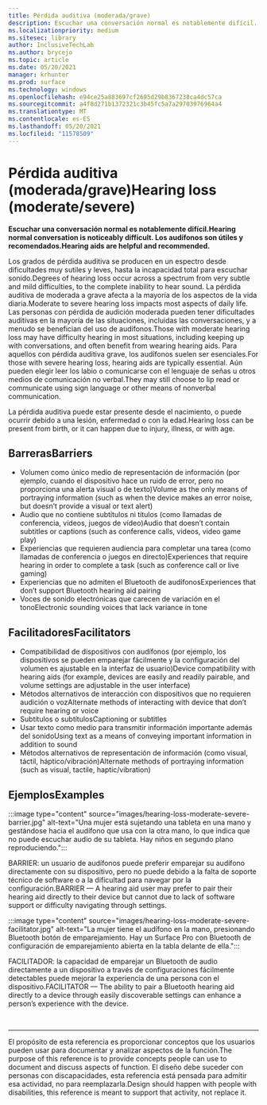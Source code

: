 ```yaml
---
title: Pérdida auditiva (moderada/grave)
description: Escuchar una conversación normal es notablemente difícil. Los audífonos son útiles y recomendados
ms.localizationpriority: medium
ms.sitesec: library
author: InclusiveTechLab
ms.author: brycejo
ms.topic: article
ms.date: 05/20/2021
manager: krhunter
ms.prod: surface
ms.technology: windows
ms.openlocfilehash: e94ce25a883697cf2695d29b8367238ca4dc57ca
ms.sourcegitcommit: a4f8d271b1372321c3b45fc5a7a29703976964a4
ms.translationtype: MT
ms.contentlocale: es-ES
ms.lasthandoff: 05/20/2021
ms.locfileid: "11578509"
---
```

# <a name="hearing-loss-moderatesevere"></a><span data-ttu-id="44610-104">Pérdida auditiva (moderada/grave)</span><span class="sxs-lookup"><span data-stu-id="44610-104">Hearing loss (moderate/severe)</span></span>

**<span data-ttu-id="44610-105">Escuchar una conversación normal es notablemente difícil.</span><span class="sxs-lookup"><span data-stu-id="44610-105">Hearing normal conversation is noticeably difficult.</span></span> <span data-ttu-id="44610-106">Los audífonos son útiles y recomendados.</span><span class="sxs-lookup"><span data-stu-id="44610-106">Hearing aids are helpful and recommended.</span></span>**

<span data-ttu-id="44610-107">Los grados de pérdida auditiva se producen en un espectro desde dificultades muy sutiles y leves, hasta la incapacidad total para escuchar sonido.</span><span class="sxs-lookup"><span data-stu-id="44610-107">Degrees of hearing loss occur across a spectrum from very subtle and mild difficulties, to the complete inability to hear sound.</span></span> <span data-ttu-id="44610-108">La pérdida auditiva de moderada a grave afecta a la mayoría de los aspectos de la vida diaria.</span><span class="sxs-lookup"><span data-stu-id="44610-108">Moderate to severe hearing loss impacts most aspects of daily life.</span></span> <span data-ttu-id="44610-109">Las personas con pérdida de audición moderada pueden tener dificultades auditivas en la mayoría de las situaciones, incluidas las conversaciones, y a menudo se benefician del uso de audífonos.</span><span class="sxs-lookup"><span data-stu-id="44610-109">Those with moderate hearing loss may have difficulty hearing in most situations, including keeping up with conversations, and often benefit from wearing hearing aids.</span></span> <span data-ttu-id="44610-110">Para aquellos con pérdida auditiva grave, los audífonos suelen ser esenciales.</span><span class="sxs-lookup"><span data-stu-id="44610-110">For those with severe hearing loss, hearing aids are typically essential.</span></span> <span data-ttu-id="44610-111">Aún pueden elegir leer los labio o comunicarse con el lenguaje de señas u otros medios de comunicación no verbal.</span><span class="sxs-lookup"><span data-stu-id="44610-111">They may still choose to lip read or communicate using sign language or other means of nonverbal communication.</span></span>

<span data-ttu-id="44610-112">La pérdida auditiva puede estar presente desde el nacimiento, o puede ocurrir debido a una lesión, enfermedad o con la edad.</span><span class="sxs-lookup"><span data-stu-id="44610-112">Hearing loss can be present from birth, or it can happen due to injury, illness, or with age.</span></span>

## <a name="barriers"></a><span data-ttu-id="44610-113">Barreras</span><span class="sxs-lookup"><span data-stu-id="44610-113">Barriers</span></span>
* <span data-ttu-id="44610-114">Volumen como único medio de representación de información (por ejemplo, cuando el dispositivo hace un ruido de error, pero no proporciona una alerta visual o de texto)</span><span class="sxs-lookup"><span data-stu-id="44610-114">Volume as the only means of portraying information (such as when the device makes an error noise, but doesn’t provide a visual or text alert)</span></span>
* <span data-ttu-id="44610-115">Audio que no contiene subtítulos ni títulos (como llamadas de conferencia, vídeos, juegos de vídeo)</span><span class="sxs-lookup"><span data-stu-id="44610-115">Audio that doesn’t contain subtitles or captions (such as conference calls, videos, video game play)</span></span>
* <span data-ttu-id="44610-116">Experiencias que requieren audiencia para completar una tarea (como llamadas de conferencia o juegos en directo)</span><span class="sxs-lookup"><span data-stu-id="44610-116">Experiences that require hearing in order to complete a task (such as conference call or live gaming)</span></span>
* <span data-ttu-id="44610-117">Experiencias que no admiten el Bluetooth de audífonos</span><span class="sxs-lookup"><span data-stu-id="44610-117">Experiences that don’t support Bluetooth hearing aid pairing</span></span>
* <span data-ttu-id="44610-118">Voces de sonido electrónicas que carecen de variación en el tono</span><span class="sxs-lookup"><span data-stu-id="44610-118">Electronic sounding voices that lack variance in tone</span></span>

## <a name="facilitators"></a><span data-ttu-id="44610-119">Facilitadores</span><span class="sxs-lookup"><span data-stu-id="44610-119">Facilitators</span></span>
* <span data-ttu-id="44610-120">Compatibilidad de dispositivos con audífonos (por ejemplo, los dispositivos se pueden emparejar fácilmente y la configuración del volumen es ajustable en la interfaz de usuario)</span><span class="sxs-lookup"><span data-stu-id="44610-120">Device compatibility with hearing aids (for example, devices are easily and readily pairable, and volume settings are adjustable in the user interface)</span></span>
* <span data-ttu-id="44610-121">Métodos alternativos de interacción con dispositivos que no requieren audición o voz</span><span class="sxs-lookup"><span data-stu-id="44610-121">Alternate methods of interacting with device that don’t require hearing or voice</span></span>
* <span data-ttu-id="44610-122">Subtítulos o subtítulos</span><span class="sxs-lookup"><span data-stu-id="44610-122">Captioning or subtitles</span></span>
* <span data-ttu-id="44610-123">Usar texto como medio para transmitir información importante además del sonido</span><span class="sxs-lookup"><span data-stu-id="44610-123">Using text as a means of conveying important information in addition to sound</span></span>
* <span data-ttu-id="44610-124">Métodos alternativos de representación de información (como visual, táctil, háptico/vibración)</span><span class="sxs-lookup"><span data-stu-id="44610-124">Alternate methods of portraying information (such as visual, tactile, haptic/vibration)</span></span>

## <a name="examples"></a><span data-ttu-id="44610-125">Ejemplos</span><span class="sxs-lookup"><span data-stu-id="44610-125">Examples</span></span>

:::image type="content" source="images/hearing-loss-moderate-severe-barrier.jpg" alt-text="Una mujer está sujetando una tableta en una mano y gestándose hacia el audífono que usa con la otra mano, lo que indica que no puede escuchar audio de su tableta. Hay niños en segundo plano reproduciendo.":::

<span data-ttu-id="44610-128">BARRIER: un usuario de audífonos puede preferir emparejar su audífono directamente con su dispositivo, pero no puede debido a la falta de soporte técnico de software o a la dificultad para navegar por la configuración.</span><span class="sxs-lookup"><span data-stu-id="44610-128">BARRIER — A hearing aid user may prefer to pair their hearing aid directly to their device but cannot due to lack of software support or difficulty navigating through settings.</span></span> 

:::image type="content" source="images/hearing-loss-moderate-severe-facilitator.jpg" alt-text="La mujer tiene el audífono en la mano, presionando Bluetooth botón de emparejamiento. Hay un Surface Pro con Bluetooth de configuración de emparejamiento abierta en la tabla delante de ella.":::

<span data-ttu-id="44610-131">FACILITADOR: la capacidad de emparejar un Bluetooth de audio directamente a un dispositivo a través de configuraciones fácilmente detectables puede mejorar la experiencia de una persona con el dispositivo.</span><span class="sxs-lookup"><span data-stu-id="44610-131">FACILITATOR — The ability to pair a Bluetooth hearing aid directly to a device through easily discoverable settings can enhance a person’s experience with the device.</span></span> 


&nbsp;

[comment]: # (Instrucción Footer)
___
<span data-ttu-id="44610-133">El propósito de esta referencia es proporcionar conceptos que los usuarios pueden usar para documentar y analizar aspectos de la función.</span><span class="sxs-lookup"><span data-stu-id="44610-133">The purpose of this reference is to provide concepts people can use to document and discuss aspects of function.</span></span> <span data-ttu-id="44610-134">El diseño debe suceder con personas con discapacidades, esta referencia está pensada para admitir esa actividad, no para reemplazarla.</span><span class="sxs-lookup"><span data-stu-id="44610-134">Design should happen with people with disabilities, this reference is meant to support that activity, not replace it.</span></span> 